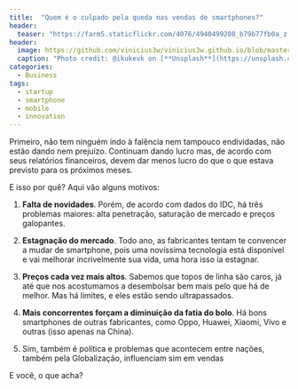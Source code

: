 ```yaml
---
title:  "Quem é o culpado pela queda nas vendas de smartphones?"
header:
  teaser: "https://farm5.staticflickr.com/4076/4940499208_b79b77fb0a_z.jpg"
header:
  image: https://github.com/vinicius3w/vinicius3w.github.io/blob/master/images/header-by-jesus-kiteque-224069.jpg?raw=true
  caption: "Photo credit: @ikukevk on [**Unsplash**](https://unsplash.com/photos/w7ZyuGYNpRQ)"
categories: 
  - Business
tags:
  - startup
  - smartphone
  - mobile
  - innovation
---
```


Primeiro, não tem ninguém indo à falência nem tampouco endividadas, não estão dando nem prejuízo. Continuam dando lucro mas, de acordo com seus relatórios financeiros, devem dar menos lucro do que o que estava previsto para os próximos meses.

E isso por quê? Aqui vão alguns motivos:

1. **Falta de novidades**. Porém, de acordo com dados do IDC, há três problemas maiores: alta penetração, saturação de mercado e preços galopantes.

1. **Estagnação do mercado**. Todo ano, as fabricantes tentam te convencer a mudar de smartphone, pois uma novíssima tecnologia está disponível e vai melhorar incrivelmente sua vida, uma hora isso ia estagnar.

1. **Preços cada vez mais altos**. Sabemos que topos de linha são caros, já até que nos acostumamos a desembolsar bem mais pelo que há de melhor. Mas há limites, e eles estão sendo ultrapassados.

1. **Mais concorrentes forçam a diminuição da fatia do bolo**. Há bons smartphones de outras fabricantes, como Oppo, Huawei, Xiaomi, Vivo e outras (isso apenas na China).

1. Sim, também é política e problemas que acontecem entre nações, também pela Globalização, influenciam sim em vendas

E você, o que acha?
